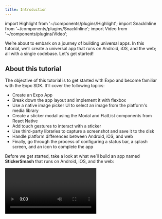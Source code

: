 ```yaml
---
title: Introduction
---
```


import Highlight from '~/components/plugins/Highlight';
import SnackInline from '~/components/plugins/SnackInline';
import Video from '~/components/plugins/Video';

We’re about to embark on a journey of building universal apps. In this tutorial, we’ll create a universal app that runs on Android, iOS, and the web; all with a single codebase. Let's get started!

## About this tutorial

The objective of this tutorial is to get started with Expo and become familiar with the Expo SDK. It’ll cover the following topics:

- Create an Expo App
- Break down the app layout and implement it with flexbox
- Use a native image picker UI to select an image from the platform's media library
- Create a sticker modal using the Modal and FlatList components from React Native
- Add touch gestures to interact with a sticker
- Use third-party libraries to capture a screenshot and save it to the disk
- Handle platform differences between Android, iOS, and web
- Finally, go through the process of configuring a status bar, a splash screen, and an icon to complete the app

Before we get started, take a look at what we’ll build an app named **StickerSmash** that runs on Android, iOS, and the web:

<Video file="tutorial/final.mp4" />

This tutorial is divided into eight chapters. These chapters cover the fundamentals of how to build a mobile app. It is a self-paced tutorial. We have found that it can take around two to three hours to complete this tutorial.

Each chapter also contains all the necessary code so that you can follow along either by creating an app from scratch or using Snack examples to copy and paste the code if you get lost in between.

## How to use this tutorial

We believe in "learning by doing" so this tutorial emphasizes doing over explaining. You can follow along the journey of building the app by cloning the starter template that we will provide.

Throughout the tutorial, any important code or code that has changed between examples will be <Highlight>highlighted in yellow</Highlight>. You can hover over the highlights (on desktop) or tap them (on mobile) to see more context on the change. For example, the code highlighted in the snippet below explains what it does:

<SnackInline label="Hello world">

<!-- prettier-ignore -->
```js
import { StyleSheet, Text, View } from 'react-native';

export default function App() {
  return (
    <View style={styles.container}>    
      /* @info This used to say, "Open up App.js to start working on your app!". Now it's "Hello world!". */<Text>Hello world!</Text>/* @end */      
    </View>
  );
}

const styles = StyleSheet.create({
  container: {
    flex: 1,
    backgroundColor: '#fff',
    alignItems: 'center',
    justifyContent: 'center',
  },
});
```

</SnackInline>

> **Wait, what is this "Open in Snack" button?**
>
> Snack is a web-based editor that works similarly to an Expo project. It's a great way to share code snippets and experiment without downloading any tools to your computer.
>
> Go ahead, press the above button. You will see the above code running in a Snack. Try to switch between iOS, Android, or the web. You can also open it on your device in the Expo Go app by pressing the **Run** button.
>
> Throughout this tutorial, use Snack to copy and paste the code into your own project on your computer. We will continue to provide Snacks for each module, but **we recommend you create the app on your machine to go through the experience of building the app**.

## Up next

If you're already familiar with Expo, feel free to jump ahead to specific chapters. However, if you'd like to start from scratch, continue to the next step in which we will learn [how to create an app with Expo](/tutorial/initialize-app/).
